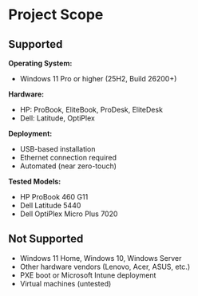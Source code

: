 # Project Scope

## Supported

**Operating System:**
- Windows 11 Pro or higher (25H2, Build 26200+)

**Hardware:**
- HP: ProBook, EliteBook, ProDesk, EliteDesk
- Dell: Latitude, OptiPlex

**Deployment:**
- USB-based installation
- Ethernet connection required
- Automated (near zero-touch)

**Tested Models:**
- HP ProBook 460 G11
- Dell Latitude 5440
- Dell OptiPlex Micro Plus 7020

## Not Supported

- Windows 11 Home, Windows 10, Windows Server
- Other hardware vendors (Lenovo, Acer, ASUS, etc.)
- PXE boot or Microsoft Intune deployment
- Virtual machines (untested)
